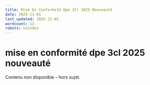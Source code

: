 ```yaml
---
title: Mise En Conformité Dpe 3Cl 2025 Nouveauté
date: 2025-11-01
last_updated: 2025-11-01
wordcount: 13
robots: noindex
---
```


# mise en conformité dpe 3cl 2025 nouveauté

Contenu non disponible – hors sujet.